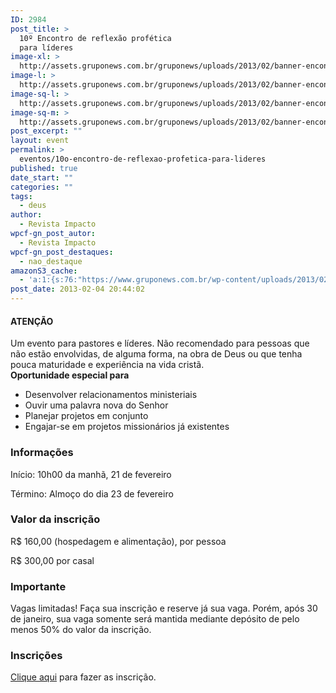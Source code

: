 ```yaml
---
ID: 2984
post_title: >
  10º Encontro de reflexão profética
  para líderes
image-xl: >
  http://assets.gruponews.com.br/gruponews/uploads/2013/02/banner-encontro.jpeg
image-l: >
  http://assets.gruponews.com.br/gruponews/uploads/2013/02/banner-encontro.jpeg
image-sq-l: >
  http://assets.gruponews.com.br/gruponews/uploads/2013/02/banner-encontro.jpeg
image-sq-m: >
  http://assets.gruponews.com.br/gruponews/uploads/2013/02/banner-encontro-720x340.jpeg
post_excerpt: ""
layout: event
permalink: >
  eventos/10o-encontro-de-reflexao-profetica-para-lideres
published: true
date_start: ""
categories: ""
tags:
  - deus
author:
  - Revista Impacto
wpcf-gn_post_autor:
  - Revista Impacto
wpcf-gn_post_destaques:
  - nao_destaque
amazonS3_cache:
  - 'a:1:{s:76:"https://www.gruponews.com.br/wp-content/uploads/2013/02/banner-encontro.jpeg";i:2985;}'
post_date: 2013-02-04 20:44:02
---
```

<div class="notice">
<h4>ATENÇÃO</h4>
Um evento para pastores e líderes. Não recomendado para pessoas que não estão envolvidas, de alguma forma, na obra de Deus ou que tenha pouca maturidade e experiência na vida cristã.

</div>
<b>Oportunidade especial </b><b>para</b><b> </b>
<ul>
	<li>Desenvolver relacionamentos ministeriais</li>
	<li>Ouvir uma palavra nova do Senhor</li>
	<li>Planejar projetos em conjunto</li>
	<li>Engajar-se em projetos missionários já existentes</li>
</ul>
<h3><b>Informações</b></h3>
Início: 10h00 da manhã, 21 de fevereiro

Término: Almoço do dia 23 de fevereiro
<h3><b>Valor da inscrição</b></h3>
R$ 160,00 (hospedagem e alimentação), por pessoa

R$ 300,00 por casal
<h3><b>Importante</b></h3>
Vagas limitadas! Faça sua inscrição e reserve já sua vaga. Porém, após 30 de janeiro, sua vaga somente será mantida mediante depósito de pelo menos 50% do valor da inscrição.
<h3><b>Inscrições</b></h3>
<a href="http://www.revistaimpacto.com.br/10-encontro-de-reflexao-profetica-para-lideres" target="_blank">Clique aqui</a> para fazer as inscrição.